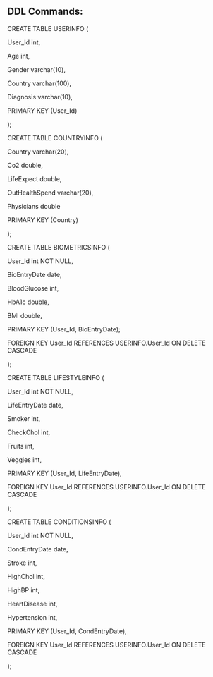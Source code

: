 ## DDL Commands:

CREATE TABLE USERINFO (

  User_Id int,
  
  Age int,
  
  Gender varchar(10),
  
  Country varchar(100),
  
  Diagnosis varchar(10),
  
  PRIMARY KEY (User_Id)
  
);


CREATE TABLE COUNTRYINFO (

  Country varchar(20),
  
  Co2 double,
  
  LifeExpect double,
  
  OutHealthSpend varchar(20),
  
  Physicians double
  
  PRIMARY KEY (Country)
  
);


CREATE TABLE BIOMETRICSINFO (

  User_Id int NOT NULL,
  
  BioEntryDate date,
  
  BloodGlucose int,
  
  HbA1c double,
  
  BMI double,
  
  PRIMARY KEY (User_Id, BioEntryDate);
  
  FOREIGN KEY User_Id REFERENCES USERINFO.User_Id ON DELETE CASCADE
  
);


CREATE TABLE LIFESTYLEINFO (

  User_Id int NOT NULL,
  
  LifeEntryDate date,
  
  Smoker int,
  
  CheckChol int,
  
  Fruits int,
  
  Veggies int,
  
  PRIMARY KEY (User_Id, LifeEntryDate),
  
  FOREIGN KEY User_Id REFERENCES USERINFO.User_Id ON DELETE CASCADE
  
);


CREATE TABLE CONDITIONSINFO (

  User_Id int NOT NULL,
  
  CondEntryDate date,
  
  Stroke int,
  
  HighChol int,
  
  HighBP int,
  
  HeartDisease int,
  
  Hypertension int,
  
  PRIMARY KEY (User_Id, CondEntryDate),
  
  FOREIGN KEY User_Id REFERENCES USERINFO.User_Id ON DELETE CASCADE
  
);


